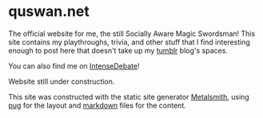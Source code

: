 # quswan.net
The official website for me, the still Socially Aware Magic Swordsman! This site contains my playthroughs, trivia, and other stuff that I find interesting enough to post here that doesn't take up my [tumblr][tumblr] blog's spaces.

You can also find me on [IntenseDebate][intensedebate]!

Website still under construction.

This site was constructed with the static site generator [Metalsmith][ms], using [pug][pugjs] for the layout and [markdown][md] files for the content.

[tumblr]: https://ocamposmoon.tumblr.com/
[intensedebate]: http://intensedebate.com/people/OcamposMoon/
[ms]: http://www.metalsmith.io/
[pugjs]: https://pugjs.org
[md]: https://daringfireball.net/projects/markdown/
